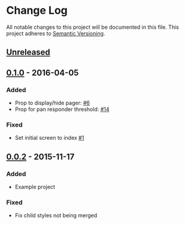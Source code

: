 # Change Log
All notable changes to this project will be documented in this file.
This project adheres to [Semantic Versioning](http://semver.org/).

## [Unreleased]

## [0.1.0] - 2016-04-05
### Added
- Prop to display/hide pager: [#6]
- Prop for pan responder threshold: [#14]

### Fixed
- Set initial screen to index [#1]

## [0.0.2] - 2015-11-17
### Added
- Example project

### Fixed
- Fix child styles not being merged

[#14]: https://github.com/fixt/react-native-page-swiper/pull/14
[#6]: https://github.com/fixt/react-native-page-swiper/pull/6
[#1]: https://github.com/fixt/react-native-page-swiper/pull/1


[Unreleased]: https://github.com/fixt/react-native-page-swiper/compare/v0.1.0...HEAD
[0.1.0]: https://github.com/fixt/react-native-page-swiper/compare/v0.0.2...v0.1.0
[0.0.2]: https://github.com/fixt/react-native-page-swiper/compare/19b2693ef41d881b9da943075c704f0b648ee9e2...v0.0.2
